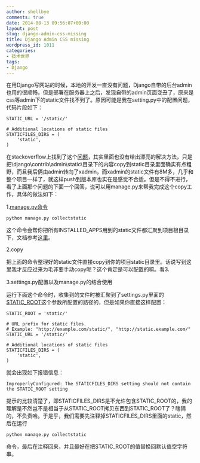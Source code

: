 ```yaml
---
author: shellbye
comments: true
date: 2014-08-13 09:56:07+00:00
layout: post
slug: django-admin-css-missing
title: Django Admin CSS missing
wordpress_id: 1011
categories:
- 技术世界
tags:
- Django
---
```


在用Django写网站的时候，本地的开发一直没有问题，Django自带的后台admin也用的很顺畅，但是部署在服务器上之后，发现自带的admin页面变丑了，原来是css等admin下的static文件找不到了。原因可能是我在setting.py中的配置问题，代码片段如下：

    
    STATIC_URL = '/static/'
    
    # Additional locations of static files
    STATICFILES_DIRS = (
        'static',
    )


在stackoverflow上找到了这个[问题](http://stackoverflow.com/questions/7241688/django-admin-css-missing)，其实里面也没有给出漂亮的解决方法，只是把\django\contrib\admin\static\目录下的内容copy到static目录里面确实有点粗野，而且我后俩由admin转向了xadmin，而xadmin的static文件有8M多，几乎和整个项目一样了，就这样push到版本库也实在是感觉不合适。但是不得不进行，看了上面那个问题的下面一个回答，说可以用manage.py来帮我完成这个copy工作，具体的做法如下：

1.[manage.py命令](https://docs.djangoproject.com/en/dev/howto/static-files/#deployment)

    
    python manage.py collectstatic


这个命令会帮你把所有INSTALLED_APPS用到的static文件都汇聚到项目根目录下，文档参考[这里](https://docs.djangoproject.com/en/dev/ref/contrib/staticfiles/#django-admin-collectstatic)。

2.copy

把上面的命令整理好的static文件直接copy到你的项目static目录里。话说写到这里我才反应过来为毛非要手动copy呢？这个肯定是可以配置的嘛。看3.

3.settings.py配置以及manage.py的结合使用

运行下面这个命令时，收集到的文件时被汇聚到了settings.py里面的[STATIC_ROOT](https://docs.djangoproject.com/en/dev/ref/settings/#std:setting-STATIC_ROOT)这个参数所配置的路径的，但是如果你直接这样配置：

    
    STATIC_ROOT = 'static/'
    
    # URL prefix for static files.
    # Example: "http://example.com/static/", "http://static.example.com/"
    STATIC_URL = '/static/'
    
    # Additional locations of static files
    STATICFILES_DIRS = (
        'static',
    )


就会出现如下报错信息：

    
    ImproperlyConfigured: The STATICFILES_DIRS setting should not contain the STATIC_ROOT setting


提示的比较清楚了，即STATICFILES_DIRS是不允许包含STATIC_ROOT的，我的理解是不然岂不是相当于从STATIC_ROOT拷贝东西到STATIC_ROOT了？瞎猜的，不负责哈。于是乎，我们需要先注释掉STATICFILES_DIRS里面的static，然后在运行
    
    python manage.py collectstatic

命令，最后在注释回来，并且最好在把STATIC_ROOT的值替换回默认值空字符串。
